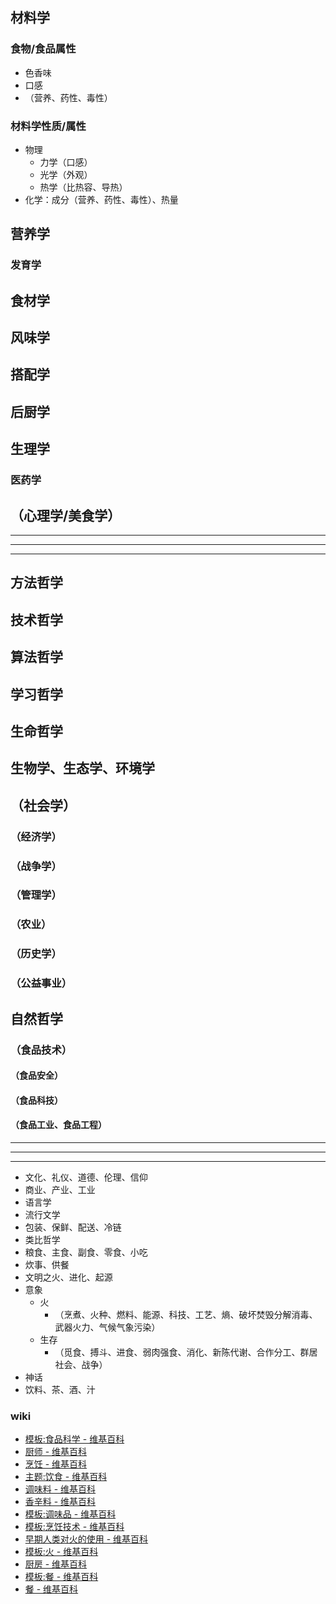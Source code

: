 ## 材料学
### 食物/食品属性
- 色香味
- 口感
- （营养、药性、毒性）
### 材料学性质/属性
- 物理
  - 力学（口感）
  - 光学（外观）
  - 热学（比热容、导热）
- 化学：成分（营养、药性、毒性）、热量
## 营养学
### 发育学
## 食材学
## 风味学
## 搭配学
## 后厨学
[厨房、厨具、炊具、分工合作、营养卫生]:\

## 生理学
[新陈代谢、消化、药性、毒性、食欲、味觉、胃口]:\
### 医药学
[药膳、美容、养生]:\
## （心理学/美食学）
[风味、口感]:\

---
---
---
## 方法哲学
[后厨、前台、中台]:\
## 技术哲学
[实践、食谱、庖丁解牛、杀生]:\
## 算法哲学
[并行并发、架构]:\
## 学习哲学
[精神粮食、消化]:\
## 生命哲学
[生存、战斗、武器]:\
## 生物学、生态学、环境学
[食物链]:\
[承载力、碳循环]:\
## （社会学）
[职业、产业链、文化、行业、政经体制、利益链]:\
### （经济学）
[战争、制裁、民生]:\
### （战争学）
[后勤、粮草、香料]:\
### （管理学）
[条件反射、奖惩]:\
### （农业）
[饥荒]:\
### （历史学）
[盐业、糖业、囤粮、粮仓、赈灾、哄抬粮价、民心、起义革命、赋税]:\
### （公益事业）
## 自然哲学
[科技哲学、初级科学]:\
### （食品技术）
#### （食品安全）
[食物保存、食物中毒、防腐、添加剂、消毒、农药残留]:\
#### （食品科技）
#### （食品工业、食品工程）

---
---
---
- 文化、礼仪、道德、伦理、信仰
- 商业、产业、工业
- 语言学
- 流行文学
- 包装、保鲜、配送、冷链
- 类比哲学
- 粮食、主食、副食、零食、小吃
- 炊事、供餐
- 文明之火、进化、起源
- 意象
  - 火
    - （烹煮、火种、燃料、能源、科技、工艺、熵、破坏焚毁分解消毒、武器火力、气候气象污染）
  - 生存
    - （觅食、搏斗、进食、弱肉强食、消化、新陈代谢、合作分工、群居社会、战争）
- 神话
- 饮料、茶、酒、汁

### wiki
- [模板:食品科学 - 维基百科](https://zh.wikipedia.org/wiki/Template:食品科學)
- [厨师 - 维基百科](https://zh.wikipedia.org/wiki/廚師)
- [烹饪 - 维基百科](https://zh.wikipedia.org/wiki/烹饪)
- [主题:饮食 - 维基百科](https://zh.wikipedia.org/wiki/Portal:飲食)
- [调味料 - 维基百科](https://zh.wikipedia.org/wiki/调味料)
- [香辛料 - 维基百科](https://zh.wikipedia.org/wiki/香辛料)
- [模板:调味品 - 维基百科](https://zh.wikipedia.org/wiki/Template:调味品)
- [模板:烹饪技术 - 维基百科](https://zh.wikipedia.org/wiki/Template:烹飪技術)
- [早期人类对火的使用 - 维基百科](https://zh.wikipedia.org/wiki/早期人类对火的使用)
- [模板:火 - 维基百科](https://zh.wikipedia.org/wiki/Template:火)
- [厨房 - 维基百科](https://zh.wikipedia.org/wiki/廚房)
- [模板:餐 - 维基百科](https://zh.wikipedia.org/wiki/Template:餐)
- [餐 - 维基百科](https://zh.wikipedia.org/wiki/餐)




[you are what you eat]:\
[民以食为天]:\
[辟谷、太阳能、营养液]:\
[厨神、食神、御厨、满汉全席]:\
[柴米油盐酱醋茶，书画琴棋诗酒花]:\
[神农尝百草]:\
[螳螂捕蝉，黄雀在后]:\
[刀耕火种]:\
[衣食住行，吃喝玩乐]:\
[回忆]:\
[添油加醋]:\

